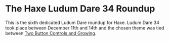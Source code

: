 [_template]: ../templates/roundup.html
[date]: / "2015-12-15 10:26:00"
[modified]: / "2015-12-15 10:26:00"
[published]: / "2015-12-15 15:30:00"
[contributor]: https://twitter.com/Jeff__Ward "Jeff Ward"
[author]: https://twitter.com/skial "Skial Bainn"
[“”]: a ""

# The Haxe Ludum Dare 34 Roundup

This is the sixth dedicated Ludum Dare roundup for Haxe. Ludum Dare 34 took place
between December 11th and 14th and the chosen theme was tied between 
[Two Button Controls and Growing](http://ludumdare.com/compo/ludum-dare-34/).
